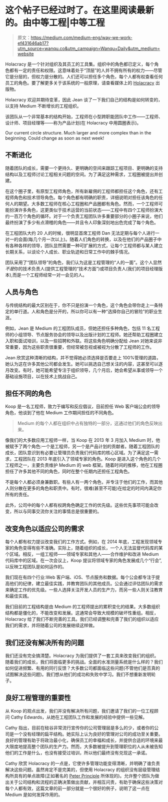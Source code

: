 # 这个帖子已经过时了。在这里阅读最新的。由中等工程|中等工程

> 原文：<https://medium.com/medium-eng/way-we-work-ef431646ab17?utm_source=wanqu.co&utm_campaign=Wanqu+Daily&utm_medium=website>

Holacracy 是一个针对组织及其员工的工具集。组织中的角色都已定义，每个角色都有一定的责任和权限。这意味着处于“顶层”的人并不拥有所有的权力——尽管它是分层的，但权力是分散的。人们还可以担任多个角色，每个人都有权查看任何员工的角色。要了解更多关于该系统的一般原理，请查看媒体上的 [Holacracy](https://medium.com/about-holacracy) 出版物。

Holacracy 欢迎并期待变革，因此 Jean 谈了一下我们自己的结构是如何转变的，以支持 Medium 不断增长的工程组织。

该团队从一个非常基本的结构开始，工程师在小型跨职能团队中工作——工程师、设计师、项目经理等——称为产品计划(在 Holacracy 中用圆圈表示)。



Our current circle structure. Much larger and more complex than in the beginning. Could change as soon as next week!



## 不断进化

随着团队的成长，需要一个更持久、更明确的空间来跟踪工程项目、更明确的支持结构以及工程师讨论工程相关问题的空间。为了满足这种需求，工程圈被提出并创建。

在这个圈子里，有原型工程师角色，所有新雇佣的工程师都担任这个角色，还有工程师角色和技术领导角色。每个角色都有明确的职责，详细说明对担任该角色的任何人的期望。大多数工程师在核心工程圈和产品圈都有角色。然而，一个工程师可能扮演许多角色，这更类似于技术运营的当前状态——工程中有四个工程师扮演大约一百万个角色的循环。对于一个负责工程团队许多重要部分的小圈子来说，他们最终扮演了多少有点滑稽的角色——并且令人印象深刻地出色完成了每个角色。



在工程团队大约 20 人的时候，很明显首席工程师 Dan 无法定期与每个人进行一对一的会面(每几个月一次以上)。随着人们角色的转换，以及在他们的产品圈子中有各种各样的领导，团队显然需要一种可扩展的方式，让每个工程师都与某人建立长期关系，以谈论个人成长、职业轨迹和日常工作中的棘手情况。

团队采用了“团队领导”的角色，我们认为这是工程管理的“人的一面”。这个人显然*不是*你的技术负责人(提供工程管理的“技术方面”)或项目负责人(我们的项目经理版本),而是一个工程师经常一对一会见的人。

## 人员与角色

与传统结构的最大区别在于，你不只是扮演一个角色，这个角色会带你走上一条特定的单行道。人和角色是分开的，所以你可以有一种“选择你自己的冒险”的职业生涯。

例如，Jean 是 Medium 的工程团队成员，但她还担任多种角色，包括 11 名工程师的小组领导、节点服务协会的领导以及出版计划的工程师。她还帮助工程圈建立入职和面试培训，以及一些招聘和外联。将这些角色明确分配给 Jean 对她来说非常重要，因为这些职责很重要，但经常被忽视或被视为分散了工程师的工作。

Jean 欣赏这种清晰的结构，并不觉得她必须选择是否要走上 100%管理的道路，她认为这在许多其他公司都会发生。她可以挑选自己想关注的内容，这甚至可以逐月改变。有时，她可能希望专注于组织领导，几个月后，她会希望从事或领导一个基础设施项目，以在技术上挑战自己。

## 担任不同的角色

Koop 是一名工程师，致力于编写和反应倡议，目前担任 Web 客户端公会的领导角色，他谈到了他在 Medium 工作期间担任的不同角色。

> Medium 的每个人都在组织中占有独特的一部分，这通过他们的角色反映出来。

像我们的大多数应用工程师一样，当 Koop 在 2013 年 3 月加入 Medium 时，他被赋予了两个角色:一个是工程师，另一个是产品计划的贡献者。随着工程团队的成长，团队意识到有必要让管理员负责我们代码库的核心区域。为了满足这一需求，工程团队在 2013 年底引入了领域专家的角色。Koop 是进入这个角色的几个工程师之一，主要负责维护 Medium 的 web 框架。随着时间的推移，他在工程圈担任了许多其他不同的角色，同时在整个任期内还担任工程角色。

不是每个人都必须身兼数职。有些人有一两个角色，并专注于他们的工作，而其他人则分散在更多的角色和职责中。有时，很难(甚至不可能)在给定的时间内满足你所有的责任。

此外，公司中的每个人都有权跨角色确定工作的优先级。这些优先事项可能会改变，所以与同事交流你关注的事情总是很重要的。

## 改变角色以适应公司的需求

每个人都有权力提议改变我们的工作方式。例如，在 2014 年底，工程发现领域专家的角色变得有些不准确。实际上，随着组织的成长，一个人无法监督代码库的某个区域。相反，一组工程师——领域专家和其他人——合作维护和改进 Medium 代码库中的区域。在一次会议上，Koop 提议将领域专家的角色发展成几个“行会”,以反映工程团队是如何运作的。

我们现在有四个行业:Web 客户端、iOS、节点服务和数据。每个公会都专注于提高他们的纪律，建立最佳实践，并教育团队的其他成员。公会通过评估团队的需求来确定工作的优先级。一些人选择关注开发人员的生产力，而另一些人则关注教育和最佳实践。

我们目前的工程结构是由 Medium 的工程师提出的累积变化的结果。大多数组织结构都是僵化的，不能改变和发展。这通常会导致大规模的破坏性重组。相反，Holacracy 给了我们不断完善的工具。我们已经调整和完善了我们的组织以适应我们的需求，并将随着公司的发展继续这样做。

## 我们还没有解决所有的问题

我们还没有完全搞清楚。Holacracy 为我们提供了一套工具来改变我们的组织。随着我们的成长，我们将面临更多的挑战。全面的水准测量系统是什么样的？我们如何促进频繁、有用的同行反馈？大多数公司都面临这些问题(不管他们是否真的试图解决这些问题)。我们想从他们的成功和失败中学习。我们不想重新发明轮子。

## 良好工程管理的重要性

从 Koop 的观点出发，我们并没有解决所有问题，我们邀请了我们的一位工程顾问 Cathy Edwards，从她在工程团队工作和发展的经验中提供一些见解。

Cathy 指出，目前在硅谷非常流行宣传你的公司管理层是多么的少，或者你的公司是一个没有经理的扁平结构。她实际上认为良好的管理对公司的成功至关重要。良好的管理有助于将政治最小化，确保员工的幸福和成长，并提供合适的环境来最大限度地提高整个团队的生产力。然而，大多数被提升到管理职位的人从未被告知他们的工作是什么，也没有接受过培训，所以他们最终没有兑现这一承诺。

Cathy 欣赏 Holacracy 的一点是，它使许多管理功能变得清晰，并明确了谁负责解决这些问题。虽然肯定不是完美的，但使用 Holacracy 的组织没有层级管理结构所具有的单点故障(正如著名的 [Peter Principle](https://en.wikipedia.org/wiki/Peter_Principle) 所体现的)。允许整个团队为做出关于公司结构和流程的正确决策做出贡献，并相互问责，有助于确保这些决策对每个人都有效，这篇文章的前一部分就是一个很好的例子，说明了这一点在 Medium 是如何发挥作用的。

